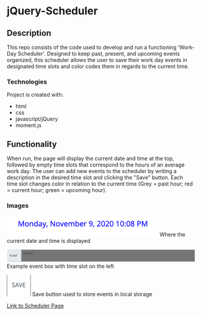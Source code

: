 # jQuery-Scheduler

## Description
This repo consists of the code used to develop and run a functioning 'Work-Day Scheduler'. Designed to keep past, present, and upcoming events organized, this scheduler allows the user to save their work day events in designated time slots and color codes them in regards to the current time.

### Technologies
Project is created with:
- html
- css
- javascript/jQuery
- moment.js


## Functionality 
When run, the page will display the current date and time at the top, followed by empty time slots that correspond to the hours of an average work day. The user can add new events to the scheduler by writing a description in the desired time slot and clicking the "Save" button. Each time slot changes color in relation to the current time (Grey = past hour; red = current hour; green = upcoming hour).


### Images

![Current Date and Time](Assets/current-date.png)
Where the current date and time is displayed 

![Event box](Assets/example-event.png)
Example event box with time slot on the left

![Save button](Assets/save-button.png)
Save button used to store events in local storage

[Link to Scheduler Page](https://ma-wong.github.io/jQuery-Scheduler/)

